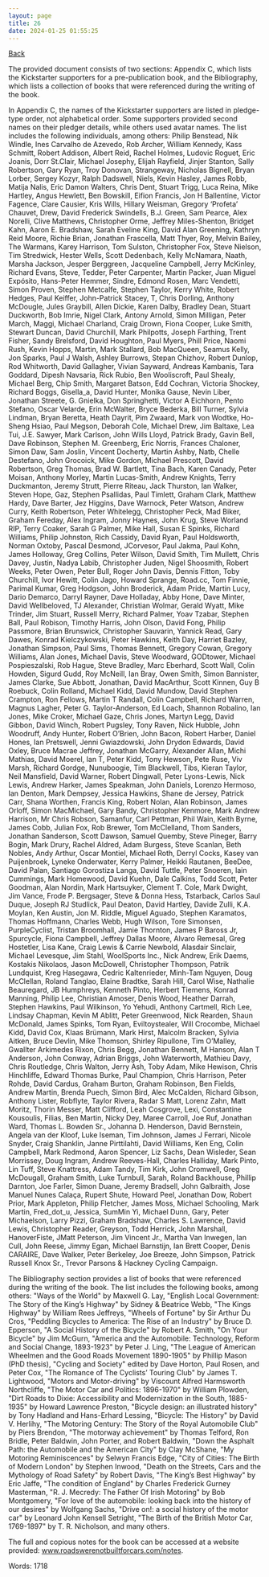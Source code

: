 ```yaml
---
layout: page
title: 26
date: 2024-01-25 01:55:25
---
```


[Back](./)


The provided document consists of two sections: Appendix C, which lists the Kickstarter supporters for a pre-publication book, and the Bibliography, which lists a collection of books that were referenced during the writing of the book.

In Appendix C, the names of the Kickstarter supporters are listed in pledge-type order, not alphabetical order. Some supporters provided second names on their pledger details, while others used avatar names. The list includes the following individuals, among others: Philip Benstead, Nik Windle, Ines Carvalho de Azevedo, Rob Archer, William Kennedy, Kass Schmitt, Robert Addison, Albert Reid, Rachel Holmes, Ludovic Roguet, Eric Joanis, Dorr St.Clair, Michael Josephy, Elijah Rayfield, Jinjer Stanton, Sally Robertson, Gary Ryan, Troy Donovan, Strangeway, Nicholas Bignell, Bryan Lorber, Sergey Kozyr, Ralph Dadswell, Niels, Kevin Hasley, James Robb, Matija Nalis, Eric Damon Walters, Chris Dent, Stuart Trigg, Luca Reina, Mike Hartley, Angus Hewlett, Ben Bowskill, Eifion Francis, Jon H Ballentine, Victor Fagence, Clare Causier, Kris Wills, Hillary Weisman, Gregory ‘Profeta’ Chauvet, Drew, David Frederick Swindells, B.J. Green, Sam Pearce, Alex Norelli, Clive Matthews, Christopher Orme, Jeffrey Miles-Shenton, Bridget Kahn, Aaron E. Bradshaw, Sarah Eveline King, David Alan Greening, Kathryn Reid Moore, Richie Brian, Jonathan Frascella, Matt Thyer, Roy, Melvin Bailey, The Warmans, Karey Harrison, Tom Sulston, Christopher Fox, Steve Nielson, Tim Stredwick, Hester Wells, Scott Dedenbach, Kelly McNamara, Naath, Marsha Jackson, Jesper Berggreen, Jacqueline Campbell, Jerry McKinley, Richard Evans, Steve, Tedder, Peter Carpenter, Martin Packer, Juan Miguel Expósito, Hans-Peter Hemmer, Sindre, Edmond Rosen, Marc Vendetti, Simon Proven, Stephen Metcalfe, Stephen Taylor, Kerry White, Robert Hedges, Paul Keiffer, John-Patrick Stacey, T, Chris Dorling, Anthony McDougle, Jules Graybill, Allen Dickie, Karen Dalby, Bradley Dean, Stuart Duckworth, Bob Imrie, Nigel Clark, Antony Arnold, Simon Milligan, Peter March, Maggi, Michael Charland, Craig Drown, Fiona Cooper, Luke Smith, Stewart Duncan, David Churchill, Mark Philpotts, Joseph Farthing, Trent Fisher, Sandy Brelsford, David Houghton, Paul Myers, Phill Price, Naomi Rush, Kevin Hopps, Martin, Mark Stallard, Bob MacQueen, Seamus Kelly, Jon Sparks, Paul J Walsh, Ashley Burrows, Stepan Chizhov, Robert Dunlop, Rod Whitworth, David Gallagher, Vivian Sayward, Andreas Kambanis, Tara Goddard, Dipesh Navsaria, Rick Rubio, Ben Wooliscroft, Paul Shealy, Michael Berg, Chip Smith, Margaret Batson, Edd Cochran, Victoria Shockey, Richard Boggs, Gisella_a, David Hunter, Monika Gause, Nevin Liber, Jonathan Streete, G. Gnielka, Don Springhetti, Victor A Eichhorn, Pento Stefano, Oscar Velarde, Erin McWalter, Bryce Bederka, Bill Turner, Sylvia Lindman, Bryan Beretta, Heath Dayrit, Pim Zwaard, Mark von Wodtke, Ho-Sheng Hsiao, Paul Megson, Deborah Cole, Michael Drew, Jim Baltaxe, Lea Tui, J.E. Sawyer, Mark Carlson, John Wills Lloyd, Patrick Brady, Gavin Bell, Dave Robinson, Stephen M. Greenberg, Eric Norris, Frances Chaloner, Simon Daw, Sam Joslin, Vincent Docherty, Martin Ashby, Natb, Chelle Destefano, John Grocoick, Mike Gordon, Michael Prescott, David Robertson, Greg Thomas, Brad W. Bartlett, Tina Bach, Karen Canady, Peter Moisan, Anthony Morley, Martin Lucas-Smith, Andrew Knights, Terry Duckmanton, Jeremy Strutt, Pierre Riteau, Jack Thurston, Ian Walker, Steven Hope, Gaz, Stephen Psallidas, Paul Timlett, Graham Clark, Matthew Hardy, Dave Barter, Jez Higgins, Dave Warnock, Peter Watson, Andrew Curry, Keith Robertson, Peter Whitelegg, Christopher Peck, Mad Biker, Graham Fereday, Alex Ingram, Jonny Haynes, John Krug, Steve Worland RIP, Terry Coaker, Sarah G Palmer, Mike Hall, Susan E Spinks, Richard Williams, Philip Johnston, Rich Cassidy, David Ryan, Paul Holdsworth, Norman Oxtoby, Pascal Desmond, JCorvesor, Paul Jakma, Paul Kohn, James Holloway, Greg Collins, Peter Wilson, David Smith, Tim Mullett, Chris Davey, Justin, Nadya Labib, Christopher Juden, Nigel Shoosmith, Robert Weeks, Peter Owen, Peter Bull, Roger John Davis, Dennis Fitton, Toby Churchill, Ivor Hewitt, Colin Jago, Howard Sprange, Road.cc, Tom Finnie, Parimal Kumar, Greg Hodgson, John Broderick, Adam Pride, Martin Lucy, Dario Demarco, Darryl Rayner, Dave Holladay, Abby Hone, Dave Minter, David Wellbeloved, TJ Alexander, Christian Wolmar, Gerald Wyatt, Mike Trinder, Jim Stuart, Russell Merry, Richard Palmer, Yoav Tzabar, Stephen Ball, Paul Robison, Timothy Harris, John Olson, David Fong, Philip Passmore, Brian Brunswick, Christopher Sauvarin, Yannick Read, Gary Dawes, Konrad Kielczykowski, Peter Hawkins, Keith Day, Harriet Bazley, Jonathan Simpson, Paul Sims, Thomas Bennett, Gregory Cowan, Gregory Williams, Alan Jones, Michael Davis, Steve Woodward, GODtower, Michael Pospieszalski, Rob Hague, Steve Bradley, Marc Eberhard, Scott Wall, Colin Howden, Sigurd Gudd, Roy McNeill, Ian Bray, Owen Smith, Simon Bannister, James Clarke, Sue Abbott, Jonathan, David MacArthur, Scott Kinnen, Guy B Roebuck, Colin Rolland, Michael Kidd, David Mundow, David Stephen Crampton, Ron Fellows, Martin T Randall, Colin Campbell, Richard Warren, Magnus Lagher, Peter G. Taylor-Anderson, Ed Loach, Shannon Robalino, Ian Jones, Mike Croker, Michael Gaze, Chris Jones, Martyn Legg, David Gibbon, David Winch, Robert Pugsley, Tony Raven, Nick Hubble, John Woodruff, Andy Hunter, Robert O’Brien, John Bacon, Robert Harber, Daniel Hones, Ian Pretswell, Jenni Gwiazdowski, John Drydon Edwards, David Oxley, Bruce Macrae Jeffrey, Jonathan McGarry, Alexander Allan, Michi Mathias, David Moerel, Ian T, Peter Kidd, Tony Hewson, Pete Ruse, Viv Marsh, Richard Gordge, Nunuboogie, Tim Blackwell, Tibs, Kieran Taylor, Neil Mansfield, David Warner, Robert Dingwall, Peter Lyons-Lewis, Nick Lewis, Andrew Harker, James Speakman, John Daniels, Lorenzo Hermoso, Ian Denton, Mark Dempsey, Jessica Hawkins, Shane de Jersey, Patrick Carr, Shana Worthen, Francis King, Robert Nolan, Alan Robinson, James Orloff, Simon MacMichael, Gary Bandy, Christopher Kenmore, Mark Andrew Harrison, Mr Chris Robson, Samanfur, Carl Pettman, Phil Wain, Keith Byrne, James Cobb, Julian Fox, Rob Brewer, Tom McClelland, Thom Sanders, Jonathan Sanderson, Scott Dawson, Samuel Quemby, Steve Pineger, Barry Bogin, Mark Drury, Rachel Aldred, Adam Burgess, Steve Scanlan, Beth Nobles, Andy Arthur, Oscar Montiel, Michael Roth, Derryl Cocks, Kasey van Puijenbroek, Lyneke Onderwater, Kerry Palmer, Heikki Rautanen, BeeDee, David Palan, Santiago Gorostiza Langa, David Tuttle, Peter Snoeren, Iain Cummings, Mark Homewood, David Kuehn, Dale Calkins, Todd Scott, Peter Goodman, Alan Nordin, Mark Hartsuyker, Clement T. Cole, Mark Dwight, Jim Vance, Frode P. Bergsager, Steve & Donna Hess, Tstarback, Carlos Saul Duque, Joseph RJ Studlick, Paul Deaton, David Hartley, Davide Zulli, K.A. Moylan, Ken Austin, Jon M. Riddle, Miguel Aguado, Stephen Karamatos, Thomas Hoffmann, Charles Webb, Hugh Wilson, Tore Simonsen, PurpleCyclist, Tristan Broomhall, Jamie Thornton, James P Baross Jr, Spurcycle, Fiona Campbell, Jeffrey Dallas Moore, Alvaro Remesal, Greg Hostetler, Lisa Kane, Craig Lewis & Carrie Newbold, Alasdair Sinclair, Michael Levesque, Jim Stahl, WoolSports Inc., Nick Andrew, Erik Daems, Kostakis Nikolaos, Jason McDowell, Christopher Thompson, Patrik Lundquist, Kreg Hasegawa, Cedric Kaltenrieder, Minh-Tam Nguyen, Doug McClellan, Roland Tanglao, Elaine Bradtke, Sarah Hill, Carol Wise, Nathalie Beauregard, JB Humphreys, Kenneth Pinto, Herbert Tiemens, Konrad Manning, Philip Lee, Christian Amoser, Denis Wood, Heather Darrah, Stephen Hawkins, Paul Wilkinson, Yo Yehudi, Anthony Cartmell, Rich Lee, Lindsay Chapman, Kevin M Ablitt, Peter Greenwood, Nick Rearden, Shaun McDonald, James Spinks, Tom Ryan, Eviltoystealer, Will Crocombe, Michael Kidd, David Cox, Klaas Brümann, Mark Hirst, Malcolm Bracken, Sylvia Aitken, Bruce Devlin, Mike Thomson, Shirley Ripullone, Tim O’Malley, Gwallter Arkimedes Rixon, Chris Begg, Jonathan Bennett, M Hanson, Alan T Anderson, John Conway, Adrian Briggs, John Waterworth, Mathieu Davy, Chris Routledge, Chris Walton, Jerry Ash, Toby Adam, Mike Hewison, Chris Hinchliffe, Edward Thomas Burke, Paul Champion, Chris Harrison, Peter Rohde, David Cardus, Graham Burton, Graham Robinson, Ben Fields, Andrew Martin, Brenda Puech, Simon Bird, Alec McCalden, Richard Gibson, Anthony Lister, Robflyte, Taylor Rivera, Radar S Matt, Lorenz Zahn, Matt Moritz, Thorin Messer, Matt Clifford, Leah Cosgrove, Lexi, Constantine Kousoulis, Filias, Ben Martin, Nicky Dey, Maree Carroll, Joe Ruf, Jonathan Ward, Thomas L. Bowden Sr., Johanna D. Henderson, David Bernstein, Angela van der Kloof, Luke Iseman, Tim Johnson, James J Ferrari, Nicole Snyder, Craig Shanklin, Janne Pirttilahti, David Williams, Ken Eng, Colin Campbell, Mark Redmond, Aaron Spencer, Liz Sachs, Dean Wisleder, Sean Morrissey, Doug Ingram, Andrew Reeves-Hall, Charles Halliday, Mark Pinto, Lin Tuff, Steve Knattress, Adam Tandy, Tim Kirk, John Cromwell, Greg McDougall, Graham Smith, Luke Turnbull, Sarah, Roland Backhouse, Phillip Darnton, Joe Farler, Simon Duane, Jeremy Bradsell, John Galbraith, Jose Manuel Nunes Calaça, Rupert Shute, Howard Peel, Jonathan Dow, Robert Prior, Mark Appleton, Philip Fletcher, James Moss, Michael Schooling, Mark Martin, Fred_dot_u, Jessica, SumMin Yi, Michael Dunn, Gary, Peter Michaelson, Larry Pizzi, Graham Bradshaw, Charles S. Lawrence, David Lewis, Christopher Reader, Greyson, Todd Herrick, John Marshall, HanoverFiste, JMatt Peterson, Jim Vincent Jr., Martha Van Inwegen, Ian Cull, John Reese, Jimmy Egan, Michael Barnstijn, Ian Brett Cooper, Denis CARAIRE, Dave Walker, Peter Berkeley, Joe Breeze, John Simpson, Patrick Russell Knox Sr., Trevor Parsons & Hackney Cycling Campaign.

The Bibliography section provides a list of books that were referenced during the writing of the book. The list includes the following books, among others: "Ways of the World" by Maxwell G. Lay, "English Local Government: The Story of the King’s Highway" by Sidney & Beatrice Webb, "The Kings Highway" by William Rees Jeffreys, "Wheels of Fortune" by Sir Arthur Du Cros, "Peddling Bicycles to America: The Rise of an Industry" by Bruce D. Epperson, "A Social History of the Bicycle" by Robert A. Smith, "On Your Bicycle" by Jim McGurn, "America and the Automobile: Technology, Reform and Social Change, 1893-1923" by Peter J. Ling, "The League of American Wheelmen and the Good Roads Movement 1890-1905" by Phillip Mason (PhD thesis), "Cycling and Society" edited by Dave Horton, Paul Rosen, and Peter Cox, "The Romance of The Cyclists’ Touring Club" by James T. Lightwood, "Motors and Motor-driving" by Viscount Alfred Harmsworth Northcliffe, "The Motor Car and Politics: 1896-1970" by William Plowden, "Dirt Roads to Dixie: Accessibility and Modernization in the South, 1885-1935" by Howard Lawrence Preston, "Bicycle design: an illustrated history" by Tony Hadland and Hans-Erhard Lessing, "Bicycle: The History" by David V. Herlihy, "The Motoring Century: The Story of the Royal Automobile Club" by Piers Brendon, "The motorway achievement" by Thomas Telford, Ron Bridle, Peter Baldwin, John Porter, and Robert Baldwin, "Down the Asphalt Path: the Automobile and the American City" by Clay McShane, "My Motoring Reminiscences" by Selwyn Francis Edge, "City of Cities: The Birth of Modern London" by Stephen Inwood, "Death on the Streets, Cars and the Mythology of Road Safety" by Robert Davis, "The King’s Best Highway" by Eric Jaffe, "The condition of England" by Charles Frederick Gurney Masterman, "R. J. Mecredy: The Father Of Irish Motoring" by Bob Montgomery, "For love of the automobile: looking back into the history of our desires" by Wolfgang Sachs, "Drive on!: a social history of the motor car" by Leonard John Kensell Setright, "The Birth of the British Motor Car, 1769-1897" by T. R. Nicholson, and many others.

The full and copious notes for the book can be accessed at a website provided: www.roadswerenotbuiltforcars.com/notes.

Words: 1718